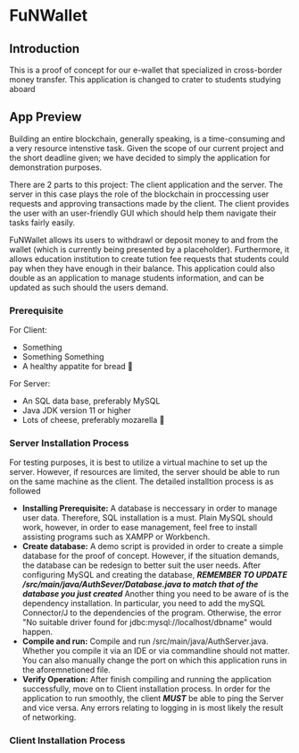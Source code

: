 # FuNWallet
## Introduction
This is a proof of concept for our e-wallet that specialized in cross-border money transfer. This application is changed to crater to students studying aboard
## App Preview
Building an entire blockchain, generally speaking, is a time-consuming and a very resource intenstive task. Given the scope of our current project and the short deadline given; we have decided to simply the application for demonstration purposes.

There are 2 parts to this project: The client application and the server. The server in this case plays the role of the blockchain in proccessing user requests and approving transactions made by the client. The client provides the user with an user-friendly GUI which should help them navigate their tasks fairly easily.

FuNWallet allows its users to withdrawl or deposit money to and from the wallet (which is currently being presented by a placeholder). Furthermore, it allows education institution to create tution fee requests that students could pay when they have enough in their balance. This application could also double as an application to manage students information, and can be updated as such should the users demand.
### Prerequisite
For Client:
+ Something
+ Something Something
+ A healthy appatite for bread :bread:

For Server:
+ An SQL data base, preferably MySQL
+ Java JDK version 11 or higher
+ Lots of cheese, preferably mozarella :cheese:
### Server Installation Process
For testing purposes, it is best to utilize a virtual machine to set up the server. However, if resources are limited, the server should be able to run on the same machine as the client. The detailed installtion process is as followed
+ **Installing Prerequisite:** A database is neccessary in order to manage user data. Therefore, SQL installation is a must. Plain MySQL should work, however, in order to ease management, feel free to install assisting programs such as XAMPP or Workbench.
+ **Create database:** A demo script is provided in order to create a simple database for the proof of concept. However, if the situation demands, the database can be redesign to better suit the user needs. After configuring MySQL and creating the database, ***REMEMBER TO UPDATE /src/main/java/AuthSever/Database.java to match that of the database you just created*** Another thing you need to be aware of is the dependency installation. In particular, you need to add the mySQL Connector/J to the dependencies of the program. Otherwise, the error "No suitable driver found for jdbc:mysql://localhost/dbname" would happen.
+ **Compile and run:** Compile and run /src/main/java/AuthServer.java. Whether you compile it via an IDE or via commandline should not matter. You can also manually change the port on which this application runs in the aforemnetioned file.
+ **Verify Operation:** After finish compiling and running the application successfully, move on to Client installation process. In order for the application to run smoothly, the client ***MUST*** be able to ping the Server and vice versa. Any errors relating to logging in is most likely the result of networking.
### Client Installation Process
